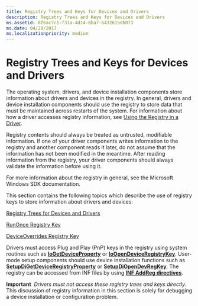 ```yaml
---
title: Registry Trees and Keys for Devices and Drivers
description: Registry Trees and Keys for Devices and Drivers
ms.assetid: 8f6ac7c1-f31a-4d14-8ba7-b432615db073
ms.date: 04/20/2017
ms.localizationpriority: medium
---
```


# Registry Trees and Keys for Devices and Drivers


The operating system, drivers, and device installation components store information about drivers and devices in the registry. In general, drivers and device installation components should use the registry to store data that must be maintained across restarts of the system. For information about how a driver accesses registry information, see [Using the Registry in a Driver](../kernel/registry-key-object-routines.md).

Registry contents should always be treated as untrusted, modifiable information. If one of your driver components writes information to the registry and another component reads it later, do not assume that the information has not been modified in the meantime. After reading information from the registry, your driver components should always validate the information before using it.

For more information about the registry in general, see the Microsoft Windows SDK documentation.

This section contains the following topics which describe the use of registry keys to store information about drivers and devices:

[Registry Trees for Devices and Drivers](overview-of-registry-trees-and-keys.md)

[RunOnce Registry Key](runonce-registry-key.md)

[DeviceOverrides Registry Key](deviceoverrides-registry-key.md)

Drivers must access Plug and Play (PnP) keys in the registry using system routines such as [**IoGetDeviceProperty**](/windows-hardware/drivers/ddi/wdm/nf-wdm-iogetdeviceproperty) or [**IoOpenDeviceRegistryKey**](/windows-hardware/drivers/ddi/wdm/nf-wdm-ioopendeviceregistrykey). User-mode setup components should use device installation functions such as [**SetupDiGetDeviceRegistryProperty**](/windows/win32/api/setupapi/nf-setupapi-setupdigetdeviceregistrypropertya) or [**SetupDiOpenDevRegKey**](/windows/win32/api/setupapi/nf-setupapi-setupdiopendevregkey). The registry can be accessed from INF files by using [**INF AddReg directives**](inf-addreg-directive.md).

**Important**  *Drivers must not access these registry trees and keys directly.* This discussion of registry information in this section is solely for debugging a device installation or configuration problem.

 

